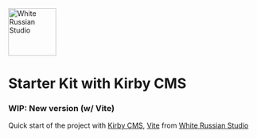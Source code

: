 <a href="https://whiterussian.studio/">
    <img src="https://whiterussian.studio/assets/wrs.png" alt="White Russian Studio" width="96">
</a>


Starter Kit with Kirby CMS
===============================================

### WIP: New version (w/ Vite)

Quick start of the project with [Kirby CMS](https://getkirby.com/), [Vite](https://vitejs.dev/) from [White Russian Studio](https://whiterussian.studio/)
